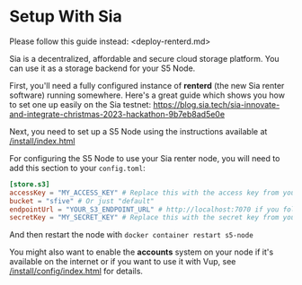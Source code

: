 # Setup With Sia

Please follow this guide instead: <deploy-renterd.md>

Sia is a decentralized, affordable and secure cloud storage platform. You can use it as a storage backend for your S5 Node.

First, you'll need a fully configured instance of **renterd** (the new Sia renter software) running somewhere. Here's a great guide which shows you how to set one up easily on the Sia testnet: <https://blog.sia.tech/sia-innovate-and-integrate-christmas-2023-hackathon-9b7eb8ad5e0e>

Next, you need to set up a S5 Node using the instructions available at [/install/index.html](/install/index.html)

For configuring the S5 Node to use your Sia renter node, you will need to add this section to your `config.toml`:
```toml
[store.s3]
accessKey = "MY_ACCESS_KEY" # Replace this with the access key from your renterd.yml
bucket = "sfive" # Or just "default"
endpointUrl = "YOUR_S3_ENDPOINT_URL" # http://localhost:7070 if you followed the Sia renterd testnet guide
secretKey = "MY_SECRET_KEY" # Replace this with the secret key from your renterd.yml
```
And then restart the node with `docker container restart s5-node`

You might also want to enable the **accounts** system on your node if it's available on the internet or if you want to use it with Vup, see [/install/config/index.html](/install/config/index.html) for details.